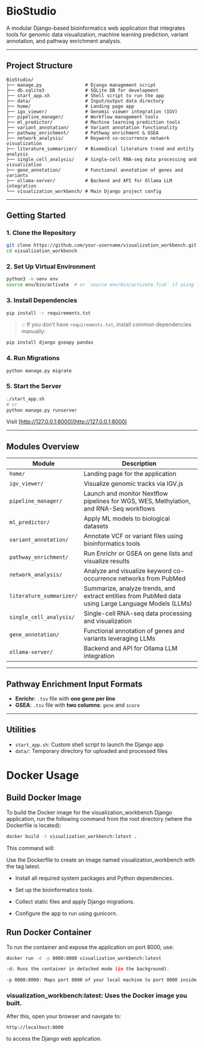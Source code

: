 # BioStudio

A modular Django-based bioinformatics web application that integrates tools for genomic data visualization, machine learning prediction, variant annotation, and pathway enrichment analysis.

---

## Project Structure

```
BioStudio/
├── manage.py                # Django management script
├── db.sqlite3               # SQLite DB for development
├── start_app.sh             # Shell script to run the app
├── data/                    # Input/output data directory
├── home/                    # Landing page app
├── igv_viewer/              # Genomic viewer integration (IGV)
├── pipeline_manager/        # Workflow management tools
├── ml_predictor/            # Machine learning prediction tools
├── variant_annotation/      # Variant annotation functionality
├── pathway_enrichment/      # Pathway enrichment & GSEA
├── network_analysis/        # Keyword co-occurrence network visualization
├── literature_summarizer/   # Biomedical literature trend and entity analysis
├── single_cell_analysis/    # Single-cell RNA-seq data processing and visualization
├── gene_annotation/         # Functional annotation of genes and variants
├── ollama-server/           # Backend and API for Ollama LLM integration
└── visualization_workbench/ # Main Django project config
```

---

## Getting Started

### 1. Clone the Repository

```bash
git clone https://github.com/your-username/visualization_workbench.git
cd visualization_workbench
```

### 2. Set Up Virtual Environment

```bash
python3 -m venv env
source env/bin/activate  # or `source env/bin/activate.fish` if using fish shell
```

### 3. Install Dependencies

```bash
pip install -r requirements.txt
```

> 💡 If you don’t have `requirements.txt`, install common dependencies manually:

```bash
pip install django gseapy pandas
```

### 4. Run Migrations

```bash
python manage.py migrate
```

### 5. Start the Server

```bash
./start_app.sh
# or
python manage.py runserver
```

Visit [http://127.0.0.1:8000](http://127.0.0.1:8000)

---

## Modules Overview

| Module                 | Description                                                          |
|------------------------|----------------------------------------------------------------------|
| `home/`                | Landing page for the application                                     |
| `igv_viewer/`          | Visualize genomic tracks via IGV.js                                 |
| `pipeline_manager/`    | Launch and monitor Nextflow pipelines for WGS, WES, Methylation, and RNA-Seq workflows                          |
| `ml_predictor/`        | Apply ML models to biological datasets                              |
| `variant_annotation/`  | Annotate VCF or variant files using bioinformatics tools           |
| `pathway_enrichment/`  | Run Enrichr or GSEA on gene lists and visualize results            |
| `network_analysis/`    | Analyze and visualize keyword co-occurrence networks from PubMed   |
| `literature_summarizer/`| Summarize, analyze trends, and extract entities from PubMed data using Large Language Models (LLMs)  |
| `single_cell_analysis/`| Single-cell RNA-seq data processing and visualization              |
| `gene_annotation/`     | Functional annotation of genes and variants leveraging LLMs        |
| `ollama-server/`       | Backend and API for Ollama LLM integration                          |



---

## Pathway Enrichment Input Formats

- **Enrichr**: `.tsv` file with **one gene per line**
- **GSEA**: `.tsv` file with **two columns**: `gene` and `score`

---

## Utilities

- `start_app.sh`: Custom shell script to launch the Django app
- `data/`: Temporary directory for uploaded and processed files


# Docker Usage

## Build Docker Image

To build the Docker image for the visualization_workbench Django application, run the following command from the root directory (where the Dockerfile is located):

```bash
docker build -t visualization_workbench:latest .
```

This command will:

Use the Dockerfile to create an image named visualization_workbench with the tag latest.

- Install all required system packages and Python dependencies.

- Set up the bioinformatics tools.

- Collect static files and apply Django migrations.

- Configure the app to run using gunicorn.

## Run Docker Container
To run the container and expose the application on port 8000, use:

```bash
docker run -d -p 8000:8000 visualization_workbench:latest

-d: Runs the container in detached mode (in the background).

-p 8000:8000: Maps port 8000 of your local machine to port 8000 inside the container (the Django default port).

```
### visualization_workbench:latest: Uses the Docker image you built.

After this, open your browser and navigate to:

```
http://localhost:8000
```

to access the Django web application.

